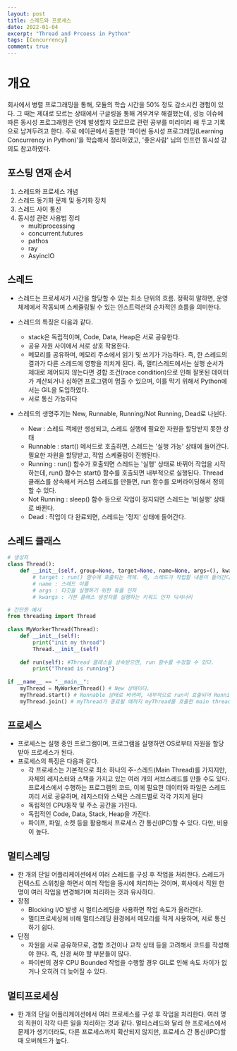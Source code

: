 ```yaml
---
layout: post
title: 스레드와 프로세스
date: 2022-01-04
excerpt: "Thread and Prcoess in Python"
tags: [Concurrency]
comment: true
---
```



# 개요
회사에서 병렬 프로그래밍을 통해, 모듈의 학습 시간을 50% 정도 감소시킨 경험이 있다. 그 때는 제대로 모르는 상태에서 구글링을 통해 겨우겨우 해결했는데, 성능 이슈에 따른 동시성 프로그래밍은 언제 발생할지 모르므로 관련 공부를 미리미리 해 두고 기록으로 남겨두려고 한다. 주로 에이콘에서 출판한 '파이썬 동시성 프로그래밍(Learning Concurrency in Python)'을 학습해서 정리하였고, '좋은사람' 님의 인프런 동시성 강의도 참고하였다. 


## 포스팅 연재 순서
1. 스레드와 프로세스 개념
2. 스레드 동기화 문제 및 동기화 장치
3. 스레드 사이 통신
4. 동시성 관련  사용법 정리
	- multiprocessing
	- concurrent.futures
	- pathos
	- ray
	- AsyincIO


## 스레드
- 스레드는 프로세서가 시간을 할당할 수 있는 최소 단위의 흐름. 정확히 말하면, 운영체제에서 작동되며 스케쥴링될 수 있는 인스트럭션의 순차적인 흐름을 의미한다.

- 스레드의 특징은 다음과 같다.
  - stack은 독립적이며, Code, Data, Heap은 서로 공유한다.
  - 공유 자원 사이에서 서로 상호 작용한다.
  - 메모리를 공유하며, 메모리 주소에서 읽기 및 쓰기가 가능하다. 즉, 한 스레드의 결과가 다른 스레드에 영향을 끼치게 된다. 즉, 멀티스레드에서는 실행 순서가 제대로 제어되지 않는다면 경합 조건(race condition)으로 인해 잘못된 데이터가 계산되거나 심하면 프로그램이 멈출 수 있으며, 이를 막기 위해서 Python에서는 GIL을 도입하였다.
  - 서로 통신 가능하다

- 스레드의 생명주기는 New, Runnable, Running/Not Running, Dead로 나뉜다.
  - New : 스레드 객체만 생성되고, 스레드 실행에 필요한 자원을 할당받지 못한 상태
  - Runnable : start() 메서드로 호출하면, 스레드는 '실행 가능' 상태에 들어간다. 필요한 자원을 할당받고, 작업 스케쥴링이 진행된다.
  - Running : run() 함수가 호출되면 스레드는 '실행' 상태로 바뀌어 작업을 시작하는데, run() 함수는 start() 함수를 호출되면 내부적으로 실행된다. Thread 클래스를 상속해서 커스텀 스레드를 만들면, run 함수를 오버라이딩해서 정의할 수 있다.
  - Not Running : sleep() 함수 등으로 작업이 정지되면 스레드는 '비실행' 상태로 바뀐다.
  - Dead : 작업이 다 완료되면, 스레드는 '정지' 상태에 들어간다.


## 스레드 클래스
```python
# 생성자
class Thread():
    def __init__(self, group=None, target=None, name=None, args=(), kwargs = None, verbose=None):
        # target : run() 함수에 호출되는 객체. 즉, 스레드가 작업할 내용이 들어간다.
        # name : 스레드 이름
        # args : 타깃을 실행하기 위한 튜플 인자
        # kwargs : 기본 클래스 생성자를 실행하는 키워드 인자 딕셔너리
```

```python
# 간단한 예시
from threading import Thread
 
class MyWorkerThread(Thread):
    def __init__(self):
        print("init my thread")
        Thread.__init__(self)
     
    def run(self): #Thread 클래스을 상속받으면, run 함수를 수정할 수 있다.
        print("Thread is running")
 
if __name__ == "__main__":
    myThread = MyWorkerThread() # New 상태이다.
    myThread.start() # Runnable 상태로 바뀌며, 내부적으로 run이 호출되어 Running이 된다.
    myThread.join() # myThread가 종료될 때까지 myThread를 호출한 main thread는 멈추게 된다.
```


## 프로세스
- 프로세스는 실행 중인 프로그램이며, 프로그램을 실행하면 OS로부터 자원을 할당받아 프로세스가 된다.
- 프로세스의 특징은 다음과 같다.
  - 각 프로세스는 기본적으로 최소 하나의 주-스레드(Main Thread)를 가지지만, 자체의 레지스터와 스택을 가지고 있는 여러 개의 서브스레드를 만들 수도 있다. 프로세스에서 수행하는 프로그램의 코드, 이에 필요한 데이터와 파일은 스레드끼리 서로 공유하며, 레지스터와 스택은 스레드별로 각각 가지게 된다
  - 독립적인 CPU동작 및 주소 공간을 가진다.
  - 독립적인 Code, Data, Stack, Heap을 가진다.
  - 파이프, 파일, 소켓 등을 활용해서 프로세스 간 통신(IPC)할 수 있다. 다만, 비용이 높다.


## 멀티스레딩
- 한 개의 단일 어플리케이션에서 여러 스레드를 구성 후 작업을 처리한다. 스레드가 컨텍스트 스위칭을 하면서 여러 작업을 동시에 처리하는 것이며, 회사에서 직원 한 명이 여러 작업을 변경해가며 처리하는 것과 유사하다.
- 장점
  - Blocking I/O 발생 시 멀티스레딩을 사용하면 작업 속도가 올라간다.
  - 멀티프로세싱에 비해 멀티스레딩 환경에서 메모리를 적게 사용하며, 서로 통신하기 쉽다.
- 단점
  - 자원을 서로 공유하므로, 경합 조건이나 교착 상태 등을 고려해서 코드를 작성해야 한다. 즉, 신경 써야 할 부분들이 많다.
  -  파이썬의 경우 CPU Bounded 작업을 수행할 경우 GIL로 인해 속도 차이가 없거나 오히려 더 늦어질 수 있다.


## 멀티프로세싱
- 한 개의 단일 어플리케이션에서 여러 프로세스를 구성 후 작업을 처리한다. 여러 명의 직원이 각각 다른 일을 처리하는 것과 같다. 멀티스레드와 달리 한 프로세스에서 문제가 생기더라도, 다른 프로세스까지 확산되지 않지만, 프로세스 간 통신(IPC)할 때 오버헤드가 높다.
